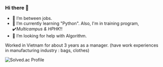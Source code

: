 ### Hi there 👋

- 🔭 I’m between jobs.
- 🌱 I’m currently learning "Python". Also, I'm in training program, ✔️*Multicampus & HPHK*!!
- 🤔 I’m looking for help with Algorithm.

Worked in Vietnam for about 3 years as a manager. (have work experiences in manufacturing industry : bags, clothes)

![Solved.ac Profile](http://mazassumnida.wtf/api/v2/generate_badge?boj=curian48)
